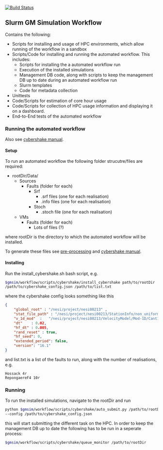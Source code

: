 [![Build Status](https://travis-ci.org/ucgmsim/slurm_gm_workflow.svg?branch=master)](https://travis-ci.org/ucgmsim/slurm_gm_workflow)

## Slurm GM Simulation Workflow

Contains the following:
- Scripts for installing and usage of HPC environments, which allow running of 
the workflow in a sandbox
- Scripts/Code for installing and running the automated workflow. This includes:
    - Scripts for installing the a automated workflow run
    - Execution of the installed simulations
    - Management DB code, along with scripts to keep the management DB up to 
    date during an automated workflow run
    - Slurm templates
    - Code for metadata collection
- Unittests
- Code/Scripts for estimation of core hour usage
- Code/Scripts for collection of HPC usage information and displaying it on a
dashboard.
- End-to-End tests of the automated workflow

### Running the automated workflow

Also see [cybershake manual](https://wiki.canterbury.ac.nz/display/QuakeCore/Cybershake+Run+Manual).

#### Setup
To run an automated workflow the following folder strucutre/files are required:
- rootDir/Data/ 
    - Sources  
        - Faults (folder for each)  
            - Srf
                - .srf files (one for each realisation)
                - .info files (one for each realisation)
            - Stoch
                - .stoch file (one for each realisation)
    - VMs
        - Faults (folder for each)
            - Lots of files (?) 

where rootDir is the directory to which the automated workflow will be installed.

To generate these files see [pre-processing](https://github.com/ucgmsim/Pre-processing) 
and [cybershake manual](https://wiki.canterbury.ac.nz/display/QuakeCore/Cybershake+Run+Manual).

#### Installing
Run the install_cybershake.sh bash script, e.g.
```bash
$gmsim/workflow/scripts/cybershake/install_cybershake path/to/rootDir 
/path/to/cybershake_config.json /path/to/list.txt 
```
where the cybershake config looks something like this

```json
{
    "global_root" : "/nesi/project/nesi00213" ,
    "stat_file_path" : "/nesi/project/nesi00213/StationInfo/non_uniform_whole_nz_with_real_stations-hh400_v18p6.ll",
    "v_1d_mod"  :   "/nesi/project/nesi00213/VelocityModel/Mod-1D/Cant1D_v3-midQ_OneRay.1d",
    "dt"    : 0.02,
    "hf_dt" : 0.005,
    "rand_reset" : true,
    "hf_seed": 0,
    "extended_period": false,
    "version": "16.1"
}
```

and list.txt is a list of the faults to run, along with the number of realisations, e.g.
```
Hossack 4r
RepongaereF4 10r
```

### Running
To run the installed simulations, navigate to the rootDir and run
```bash
python $gmsim/workflow/scripts/cybershake/auto_submit.py /path/to/rootDir username 
--config /path/to/cybershake_config.json 
```
this will start submitting the different task on the HPC.
In order to keep the management DB up to date the following has to be run in a seperate 
process:
```bash
$gmsim/workflow/scripts/cybershake/queue_monitor /path/to/rootDir
```


